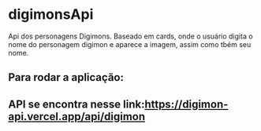 # digimonsApi
Api dos personagens Digimons. Baseado em cards, onde o usuário digita o nome do personagem digimon e aparece a imagem, assim como tbém seu nome.

## Para rodar a aplicação:


## API se encontra nesse link:https://digimon-api.vercel.app/api/digimon
